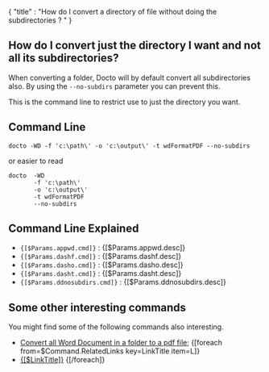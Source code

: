 {
    "title" : "How do I convert a directory of file without doing the subdirectories ? " 
}

How do I convert just the directory I want and not all its subdirectories?      
-

When converting a folder, Docto will by default convert all subdirectories also.  By using the `--no-subdirs` parameter you can prevent this.  

  

This is the command line to restrict use to just the directory you want. 



Command Line 
-

 ````
 docto -WD -f 'c:\path\' -o 'c:\output\' -t wdFormatPDF --no-subdirs
 ````
 or easier to read
 ````
 docto  -WD 
        -f 'c:\path\' 
        -o 'c:\output\' 
        -t wdFormatPDF 
        --no-subdirs
 ````

Command Line Explained 
-

 - `{[$Params.appwd.cmd]}` :  {[$Params.appwd.desc]}
 - `{[$Params.dashf.cmd]}` :  {[$Params.dashf.desc]} 
 - `{[$Params.dasho.cmd]}` :  {[$Params.dasho.desc]}
 - `{[$Params.dasht.cmd]}` :  {[$Params.dasht.desc]}
 - `{[$Params.ddnosubdirs.cmd]}` :  {[$Params.ddnosubdirs.desc]}




Some other interesting commands
-

You might find some of the following commands also interesting.

- [Convert all Word Document in a folder to a pdf file](ConvertDirDocToFilepdf.md);
{[foreach from=$Command.RelatedLinks key=LinkTitle item=L]}
 - [{[$LinkTitle]}]({[$L]})
{[/foreach]}    

